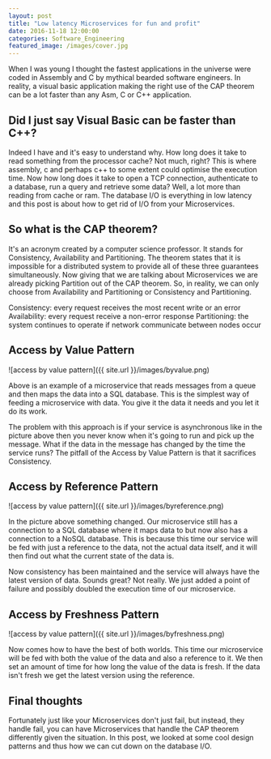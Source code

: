 ```yaml
---
layout: post
title: "Low latency Microservices for fun and profit"
date: 2016-11-18 12:00:00
categories: Software_Engineering
featured_image: /images/cover.jpg
---
```


When I was young I thought the fastest applications in the universe were coded in Assembly and C by mythical bearded software engineers. In reality, a visual basic application making the right use of the CAP theorem can be a lot faster than any Asm, C or C++ application.

## Did I just say Visual Basic can be faster than C++?

Indeed I have and it's easy to understand why. How long does it take to read something from the processor cache? Not much, right? This is where assembly, c and perhaps c++ to some extent could optimise the execution time. Now how long does it take to open a TCP connection, authenticate to a database, run a query and retrieve some data? Well, a lot more than reading from cache or ram. The database I/O is everything in low latency and this post is about how to get rid of I/O from your Microservices.

## So what is the CAP theorem?

It's an acronym created by a computer science professor. It stands for Consistency, Availability and Partitioning. The theorem states that it is impossible for a distributed system to provide all of these three guarantees simultaneously. Now giving that we are talking about Microservices we are already picking Partition out of the CAP theorem. So, in reality, we can only choose from Availability and Partitioning or Consistency and Partitioning.

Consistency: every request receives the most recent write or an error
Availability: every request receive a non-error response
Partitioning: the system continues to operate if network communicate between nodes occur

## Access by Value Pattern

![access by value pattern]({{ site.url }}/images/byvalue.png)

Above is an example of a microservice that reads messages from a queue and then maps the data into a SQL database. This is the simplest way of feeding a microservice with data. You give it the data it needs and you let it do its work. 

The problem with this approach is if your service is asynchronous like in the picture above then you never know when it's going to run and pick up the message. What if the data in the message has changed by the time the service runs? The pitfall of the Access by Value Pattern is that it sacrifices Consistency.

## Access by Reference Pattern

![access by value pattern]({{ site.url }}/images/byreference.png)

In the picture above something changed. Our microservice still has a connection to a SQL database where it maps data to but now also has a connection to a NoSQL database. This is because this time our service will be fed with just a reference to the data, not the actual data itself, and it will then find out what the current state of the data is.

Now consistency has been maintained and the service will always have the latest version of data. Sounds great? Not really. We just added a point of failure and possibly doubled the execution time of our microservice.

## Access by Freshness Pattern

![access by value pattern]({{ site.url }}/images/byfreshness.png)

Now comes how to have the best of both worlds. This time our microservice will be fed with both the value of the data and also a reference to it. We then set an amount of time for how long the value of the data is fresh. If the data isn't fresh we get the latest version using the reference.

## Final thoughts

Fortunately just like your Microservices don't just fail, but instead, they handle fail, you can have Microservices that handle the CAP theorem differently given the situation. In this post, we looked at some cool design patterns and thus how we can cut down on the database I/O.